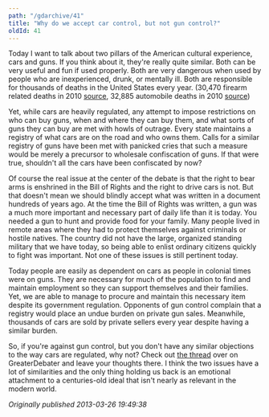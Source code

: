 ```yaml
---
path: "/gdarchive/41"
title: "Why do we accept car control, but not gun control?"
oldId: 41
---
```

Today I want to talk about two pillars of the American cultural experience, cars and guns. If you think about it, they're really quite similar. Both can be very useful and fun if used properly. Both are very dangerous when used by people who are inexperienced, drunk, or mentally ill. Both are responsible for thousands of deaths in the United States every year. (30,470 firearm related deaths in 2010 [source](http://en.wikipedia.org/wiki/Gun_violence_in_the_United_States), 32,885 automobile deaths in 2010 [source](http://en.wikipedia.org/wiki/List_of_motor_vehicle_deaths_in_U.S._by_year)) 

Yet, while cars are heavily regulated, any attempt to impose restrictions on who can buy guns, when and where they can buy them, and what sorts of guns they can buy are met with howls of outrage. Every state maintains a registry of what cars are on the road and who owns them. Calls for a similar registry of guns have been met with panicked cries that such a measure would be merely a precursor to wholesale confiscation of guns. If that were true, shouldn't all the cars have been confiscated by now?

Of course the real issue at the center of the debate is that the right to bear arms is enshrined in the Bill of Rights and the right to drive cars is not. But that doesn't mean we should blindly accept what was written in a document hundreds of years ago. At the time the Bill of Rights was written, a gun was a much more important and necessary part of daily life than it is today. You needed a gun to hunt and provide food for your family. Many people lived in remote areas where they had to protect themselves against criminals or hostile natives. The country did not have the large, organized standing military that we have today, so being able to enlist ordinary citizens quickly to fight was important. Not one of these issues is still pertinent today.

Today people are easily as dependent on cars as people in colonial times were on guns. They are necessary for much of the population to find and maintain employment so they can support themselves and their families. Yet, we are able to manage to procure and maintain this necessary item despite its government regulation. Opponents of gun control complain that a registry would place an undue burden on private gun sales. Meanwhile, thousands of cars are sold by private sellers every year despite having a similar burden.

So, if you're against gun control, but you don't have any similar objections to the way cars are regulated, why not? Check out [the thread](http://www.greaterdebater.com/80355/) over on GreaterDebater and leave your thoughts there. I think the two issues have a lot of similarities and the only thing holding us back is an emotional attachment to a centuries-old ideal that isn't nearly as relevant in the modern world.

*Originally published 2013-03-26 19:49:38*